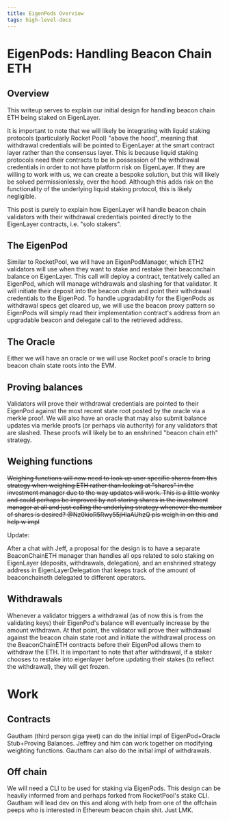 ```yaml
---
title: EigenPods Overview
tags: high-level-docs
---
```


# EigenPods: Handling Beacon Chain ETH

## Overview

This writeup serves to explain our initial design for handling beacon chain ETH being staked on EigenLayer.

It is important to note that we will likely be integrating with liquid staking protocols (particularly Rocket Pool) "above the hood", meaning that withdrawal credentials will be pointed to EigenLayer at the smart contract layer rather than the consensus layer. This is because liquid staking protocols need their contracts to be in possession of the withdrawal credentials in order to not have platform risk on EigenLayer. If they are willing to work with us, we can create a bespoke solution, but this will likely be solved permissionlessly, over the hood. Although this adds risk on the functionality of the underlying liquid staking protocol, this is likely negligible.

This post is purely to explain how EigenLayer will handle beacon chain validators with their withdrawal credentials pointed directly to the EigenLayer contracts, i.e. "solo stakers".

## The EigenPod

Similar to RocketPool, we will have an EigenPodManager, which ETH2 validators will use when they want to stake and restake their beaconchain balance on EigenLayer. This call will deploy a contract, tentatively called an EigenPod, which will manage withdrawals and slashing for that validator. It will initiate their deposit into the beacon chain and point their withdrawal credentials to the EigenPod. To handle upgradability for the EigenPods as withdrawal specs get cleared up, we will use the beacon proxy pattern so EigenPods will simply read their implementation contract's address from an upgradable beacon and delegate call to the retrieved address.

## The Oracle

Either we will have an oracle or we will use Rocket pool's oracle to bring beacon chain state roots into the EVM. 

## Proving balances

Validators will prove their withdrawal credentials are pointed to their EigenPod against the most recent state root posted by the oracle via a merkle proof. We will also have an oracle that may also submit balance updates via merkle proofs (or perhaps via authority) for any validators that are slashed. These proofs will likely be to an enshrined "beacon chain eth" strategy.

## Weighing functions

~~Weighing functions will now need to look up user specific shares from this strategy when weighing ETH rather than looking at "shares" in the investment manager due to the way updates will work. This is a little wonky and could perhaps be improved by not storing shares in the investment manager at all and just calling the underlying strategy whenever the number of shares is desired? @Nz0kioR5Rwy55jHlaAUhzQ pls weigh in on this and help w impl~~

Update:

After a chat with Jeff, a proposal for the design is to have a separate BeaconChainETH manager than handles all ops related to solo staking on EigenLayer (deposits, withdrawals, delegation), and an enshrined strategy address in EigenLayerDelegation that keeps track of the amount of beaconchaineth delegated to different operators.

## Withdrawals

Whenever a validator triggers a withdrawal (as of now this is from the validating keys) their EigenPod's balance will eventually increase by the amount withdrawn. At that point, the validator will prove their withdrawal against the beacon chain state root and initiate the withdrawal process on the BeaconChainETH contracts before their EigenPod allows them to withdraw the ETH.  It is important to note that after withdrawal, if a staker chooses to restake into eigenlayer before updating their stakes (to reflect the withdrawal), they will get frozen.  

# Work

## Contracts
Gautham (third person giga yeet) can do the initial impl of EigenPod+Oracle Stub+Proving Balances. Jeffrey and him can work together on modifying weighting functions. Gautham can also do the initial impl of withdrawals. 

## Off chain
We will need a CLI to be used for staking via EigenPods. This design can be heavily informed from and perhaps forked from RocketPool's stake CLI. Gautham will lead dev on this and along with help from one of the offchain peeps who is interested in Ethereum beacon chain shit. Just LMK.

